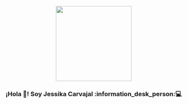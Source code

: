 
<p align="center" width="300">
   <img align="center" width="200" src="https://imgur.com/a/QqmiK8u" />
   <h3 align="center">¡Hola 👋! Soy Jessika Carvajal :information_desk_person:💻</h3>
</p>
<!-- 
<p align="center">Soy <strong>Desarrollador Web Full Stack</strong>.<br />¡Mis redes 👇!</p>
<p align="center">
   <a href="https://twitch.tv/midudev" target="blank" style='margin-right:4px'>
    <img align="center" src="https://cdn.jsdelivr.net/npm/simple-icons@3.0.1/icons/linkedin.svg" alt="midudev" height="28px" width="28px" />
  </a>
   <a href="https://youtube.com/midudev" target="blank" style='margin-right:4px'>
    <img align="center" src="https://cdn.jsdelivr.net/npm/simple-icons@3.0.1/icons/github.svg" alt="midudev" height="28px" width="28px" />
  </a>
  <a href="https://instagram.com/midu.dev" target="blank">
    <img align="center" src="https://cdn.jsdelivr.net/npm/simple-icons@3.0.1/icons/instagram.svg" alt="midu.dev" height="28px" width="28px" />
  </a>
  <a href="https://twitter.com/midudev" target="blank">
    <img align="center" src="https://cdn.jsdelivr.net/npm/simple-icons@3.0.1/icons/twitter.svg" alt="midudev" height="28px" width="28px" />
  </a>
</p>

### 📝 Más sobre mi
- [Cómo arreglar el error "Warning: React has detected a change in the order of Hooks"](https://midu.dev/como-arreglar-error-react-has-detected-change-order-hooks/)
- [Cómo arreglar el error 'gyp: No Xcode or CLT version detected' de macOS al hacer npm install](https://midu.dev/como-arreglar-no-xcode-or-clt-version-detected-npm-install/)
- [No sirvo para programar. ¿Programar no es para todos? ¿Vales para programador?](https://midu.dev/no-sirvo-para-programar-no-es-para-todos-vales-como-programador/)
- [Curso de Svelte Gratis y Desde Cero 📚](https://midu.dev/curso-gratis-svelte/)
- [Bootcamp Full Stack Gratis: Aprende Desarrollo Full Stack ⚡](https://midu.dev/bootcamp-full-stack-gratis-2021/)

[![Top Langs](https://github-readme-stats.vercel.app/api/top-langs/?username=jessicarvajal1995&layout=compact&theme=radical)](https://github.com/jessicarvajal1995)

![img](https://imgur.com/a/GDSSphL)
-->
